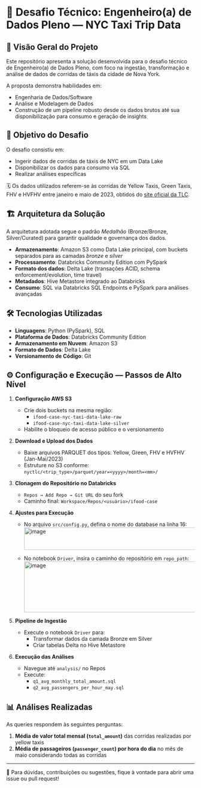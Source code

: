 # 🚕 Desafio Técnico: Engenheiro(a) de Dados Pleno — NYC Taxi Trip Data

## 📌 Visão Geral do Projeto
Este repositório apresenta a solução desenvolvida para o desafio técnico de Engenheiro(a) de Dados Pleno, com foco na ingestão, transformação e análise de dados de corridas de táxis da cidade de Nova York.

A proposta demonstra habilidades em:
- Engenharia de Dados/Software
- Análise e Modelagem de Dados
- Construção de um pipeline robusto desde os dados brutos até sua disponibilização para consumo e geração de insights

## 🎯 Objetivo do Desafio
O desafio consistiu em:
- Ingerir dados de corridas de táxis de NYC em um Data Lake
- Disponibilizar os dados para consumo via SQL
- Realizar análises específicas

🗓 Os dados utilizados referem-se às corridas de Yellow Taxis, Green Taxis, FHV e HVFHV entre janeiro e maio de 2023, obtidos do [site oficial da TLC](https://www.nyc.gov/site/tlc/about/tlc-trip-record-data.page).

## 🏗 Arquitetura da Solução
A arquitetura adotada segue o padrão *Medalhão* (Bronze/Bronze, Silver/Curated) para garantir qualidade e governança dos dados.

- **Armazenamento**: Amazon S3 como Data Lake principal, com buckets separados para as camadas *bronze* e *silver*
- **Processamento**: Databricks Community Edition com PySpark
- **Formato dos dados**: Delta Lake (transações ACID, schema enforcement/evolution, time travel)
- **Metadados**: Hive Metastore integrado ao Databricks
- **Consumo**: SQL via Databricks SQL Endpoints e PySpark para análises avançadas

## 🛠 Tecnologias Utilizadas
- **Linguagens**: Python (PySpark), SQL  
- **Plataforma de Dados**: Databricks Community Edition  
- **Armazenamento em Nuvem**: Amazon S3  
- **Formato de Dados**: Delta Lake  
- **Versionamento de Código**: Git  

## ⚙️ Configuração e Execução — Passos de Alto Nível

1. **Configuração AWS S3**
   - Crie dois buckets na mesma região:
     - `ifood-case-nyc-taxi-data-lake-raw`
     - `ifood-case-nyc-taxi-data-lake-silver`
   - Habilite o bloqueio de acesso público e o versionamento

2. **Download e Upload dos Dados**
   - Baixe arquivos PARQUET dos tipos: Yellow, Green, FHV e HVFHV (Jan-Mai/2023)
   - Estruture no S3 conforme:  
     `nyctlc/<trip_type>/parquet/year=<yyyy>/month=<mm>/`

3. **Clonagem do Repositório no Databricks**
   - `Repos → Add Repo → Git URL` do seu fork
   - Caminho final: `Workspace/Repos/<usuário>/ifood-case`

4. **Ajustes para Execução**
   - No arquivo `src/config.py`, defina o nome do database na linha 16:
     <img width="626" height="60" alt="image" src="https://github.com/user-attachments/assets/00c425d9-da5b-4c74-841c-1c38b2172cd5" />

   - No notebook `Driver`, insira o caminho do repositório em `repo_path`:
     <img width="886" height="136" alt="image" src="https://github.com/user-attachments/assets/dd4317b7-44af-440d-bbd2-69152fe1ebf2" />

5. **Pipeline de Ingestão**
   - Execute o notebook `Driver` para:
     - Transformar dados da camada Bronze em Silver
     - Criar tabelas Delta no Hive Metastore

6. **Execução das Análises**
   - Navegue até `analysis/` no Repos
   - Execute:
     - `q1_avg_monthly_total_amount.sql`
     - `q2_avg_passengers_per_hour_may.sql`

## 📊 Análises Realizadas
As queries respondem às seguintes perguntas:

1. **Média de valor total mensal (`total_amount`)** das corridas realizadas por yellow taxis  
2. **Média de passageiros (`passenger_count`) por hora do dia** no mês de maio considerando todas as corridas

---

🚀 Para dúvidas, contribuições ou sugestões, fique à vontade para abrir uma issue ou pull request!
